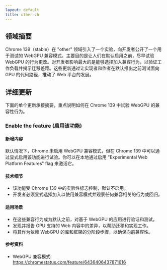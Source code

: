 ```yaml
---
layout: default
title: other-zh
---
```


## 领域摘要

Chrome 139（stable）在 "other" 领域引入了一个实验，向开发者公开了一个用于测试的 WebGPU 兼容模式。主要目的是让人们在默认启用之前，尽早试验 WebGPU 的行为更改。对开发者影响最大的是能够选择加入兼容行为，以验证工作负载并揭示迁移差距。这些更新通过让实现者和作者在默认推出之前测试面向 GPU 的代码路径，推动了 Web 平台的发展。

## 详细更新

下面的单个更新承接摘要，重点说明如何在 Chrome 139 中试验 WebGPU 的兼容性行为。

### Enable the feature (启用该功能)

#### 新增内容
默认情况下，Chrome 未启用 WebGPU 兼容模式，但在 Chrome 139 中可以通过显式启用该功能进行试验。你可以在本地通过启用 "Experimental Web Platform Features" flag 来激活它。

#### 技术细节
- 该功能受 Chrome 139 中的实验性标志控制，默认不启用。
- 开发者必须显式选择加入以使用兼容模式并观察任何兼容相关的行为或回归。

#### 适用场景
- 在这些兼容行为成为默认之前，对基于 WebGPU 的应用进行验证和测试。
- 发现并报告 GPU 支持的 Web 内容中的差异，以帮助迁移和实现工作。
- 将其作为依赖 WebGPU 的库和框架的分阶段步骤，以确保向前兼容性。

#### 参考资料
- WebGPU 兼容模式: https://chromestatus.com/feature/6436406437871616

